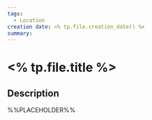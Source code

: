 ```yaml
---
tags:
  - Location
creation date: <% tp.file.creation_date() %>
summary:
---
```

# <% tp.file.title %>

## Description

%%PLACEHOLDER%%
